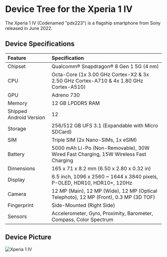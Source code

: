 # Device Tree for the Xperia 1 IV

The Xperia 1 IV (Codenamed "pdx223") is a flagship smartphone from Sony released in June 2022.

## Device Specifications

| Feature                 | Specification                                                                         |
| :---------------------- | :-------------------------------------------------------------------------------------|
| Chipset                 | Qualcomm® Snapdragon® 8 Gen 1 5G (4 nm)                                               |
| CPU                     | Octa-Core (1x 3.00 GHz Cortex-X2 & 3x 2.50 GHz Cortex-A710 & 4x 1.80 GHz Cortex-A510) |
| GPU                     | Adreno 730                                                                            |
| Memory                  | 12 GB LPDDR5 RAM                                                                      |
| Shipped Android Version | 12                                                                                    |
| Storage                 | 256/512 GB UFS 3.1 (Expandable with Micro SDCard)                                     |
| SIM                     | Triple SIM (2x Nano-SIMs, 1x eSIM)                                                    |
| Battery                 | 5000 mAh Li-Po (Non-Removable), 30W Wired Fast Charging, 15W Wireless Fast Charging   |
| Dimensions              | 165 x 71 x 8.2 mm (6.50 x 2.80 x 0.32 in)                                             |
| Display                 | 6.5 inch, 1096 x 2560 ~ 1644 x 3840 pixels, P-OLED, HDR10, HDR10+, 120Hz              |
| Camera                  | 12 MP (Main), 12 MP (Wide), 12 MP (Optical Telephoto), 12 MP (Front), 0.3 MP (3D TOF) |
| Fingerprint             | Side-Mounted (Right Side)                                                             |
| Sensors                 | Accelerometer, Gyro, Proximity, Barometer, Compass, Color Spectrum                    |

## Device Picture

![Xperia 1 IV](https://i.imgur.com/4k4G92G.png)